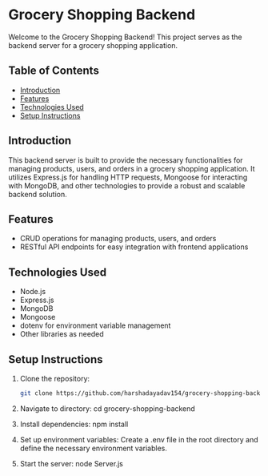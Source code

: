 # Grocery Shopping Backend

Welcome to the Grocery Shopping Backend! This project serves as the backend server for a grocery shopping application.

## Table of Contents

- [Introduction](#introduction)
- [Features](#features)
- [Technologies Used](#technologies-used)
- [Setup Instructions](#setup-instructions)

## Introduction

This backend server is built to provide the necessary functionalities for managing products, users, and orders in a grocery shopping application. It utilizes Express.js for handling HTTP requests, Mongoose for interacting with MongoDB, and other technologies to provide a robust and scalable backend solution.

## Features

- CRUD operations for managing products, users, and orders
- RESTful API endpoints for easy integration with frontend applications

## Technologies Used

- Node.js
- Express.js
- MongoDB
- Mongoose
- dotenv for environment variable management
- Other libraries as needed

## Setup Instructions

1. Clone the repository:

   ```bash
   git clone https://github.com/harshadayadav154/grocery-shopping-backend.git
2. Navigate to directory:
  cd grocery-shopping-backend
3. Install dependencies:
   npm install
4. Set up environment variables: Create a .env file in the root directory and define the necessary environment variables. 
5. Start the server:
   node Server.js

